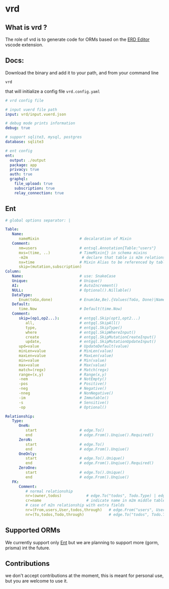 # vrd

## What is vrd ?

The role of vrd is to generate code for ORMs based on the [ERD Editor](https://marketplace.visualstudio.com/items?itemName=dineug.vuerd-vscode) vscode extension.

## Docs:

Download the binary and add it to your path, and from your command line

```console
vrd
```

that will initialize a config file `vrd.config.yaml`

```yaml
# vrd config file

# input vuerd file path
input: vrd/input.vuerd.json

# debug mode prints information
debug: true

# support sqlite3, mysql, postgres
database: sqlite3

# ent config
ent:
  output: ./output
  package: app
  privacy: true
  auth: true
  graphql:
    file_upload: true
    subscription: true
    relay_connection: true
```

## Ent

```yaml
# global options separator: |

Table:
   Name:
      nameMixin                  # decalaration of Mixin
   Comment:
      nm=users                   # entsql.Annotation{Table:"users"}
      mxs=(time, ..)             # TimeMixin{} in schema mixins
      -m2m                        # declare that table is m2m relationship
      nx=time                    # Mixin Alias to be referenced by tables in mxs(nx,...)
      skip=(mutation,subscription)
Column:
   Name:                         # use: SnakeCase
   Unique:                       # Unique()
   AI:                           # AutoIncrement()
   NULL:                         # Optional().Nillable()
   DataType:
      Enum(toGo,done)            # Enum(Ae,Be).{Values(ToGo, Done)|NamedValues(ToGo,to_go, Done, done)}
   Default:
      time.Now                   # Default(time.Now)
   Comment:
      skip=(op1,op2...):         # entgql.Skip(opt1,opt2...)
         all,                    # entgql.SkipAll()
         type,                   # entgql.SkipType()
         where                   # entgql.SkipWhereInput()
         create                  # entgql.SkipMutationCreateInput()
         update,                 # entgql.SkipMutationUpdateInput()
      upd=value                  # UpdateDefault(value)
      minLen=value               # MinLen(value)
      maxLen=value               # MaxLen(value)
      min=value                  # Min(value)
      max=value                  # Max(value)
      match=(regx)               # Match(regx)
      range=(x,y)                # Range(x,y)
      -nem                       # NotEmpty()
      -pos                       # Positive()
      -neg                       # Negative()
      -nneg                      # NonNegative()
      -im                        # Immutable()
      -s                         # Sensitive()
      -op                        # Optional()

Relationship:
   Type:
      OneN:
         start                   # edge.To()
         end                     # edge.From().Unqiue().Required()
      ZeroN:
         start                   # edge.To()
         end                     # edge.From().Unqiue()
      OneOnly:
         start                   # edge.To().Unique()
         end                     # edge.From().Unqiue().Required()
      ZeroOne:
         start                   # edge.To().Unique()
         end                     # edge.From().Unqiue()
   FK:
      Comment:
         # normal relationship
         nr=(owner,todos)           # edge.To("todos", Todo.Type) | edge.form("owner", User.Type).Ref("todos")
         cr=name                    # indicate name in m2m middle table
         # case of m2n relationship with extra fields
         nr=(From,users,User,todos,through)   # edge.From("users", User.Type).Ref("todos").Through("tableName", TableName.Type)
         nr=(To,todos,Todo,through)           # edge.To("todos", Todo.Type).Through("tableName", TableName.Type)
```

## Supported ORMs

We currently support only [Ent](https://entgo.io/) but we are planning to support more (gorm, prisma) int the future.

## Contributions

we don't accept contributions at the moment, this is meant for personal use, but you are welcome to use it.
